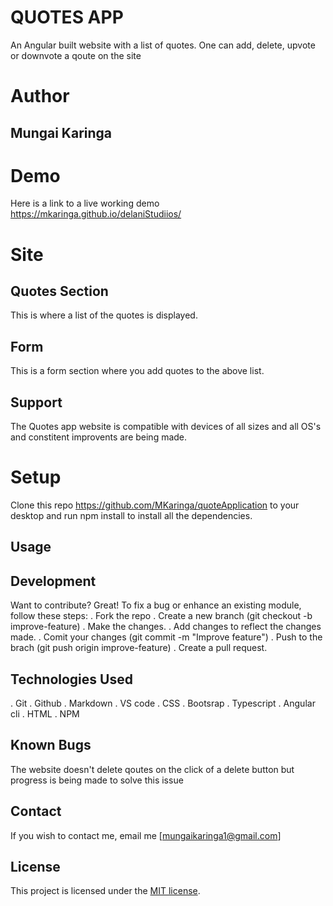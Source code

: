 # QUOTES APP
An Angular built website with a list of quotes. One can add, delete, upvote or downvote a qoute on the site  

# Author
## Mungai Karinga

# Demo
Here is a link to a live working demo https://mkaringa.github.io/delaniStudiios/

# Site

## Quotes Section
This is where a list of the quotes is displayed.

## Form
This is a form section where you add quotes to the above list.

## Support
The Quotes app website is compatible with devices of all sizes and all OS's and constitent improvents are being made.

# Setup
Clone this repo https://github.com/MKaringa/quoteApplication to your desktop and run npm install to install all the dependencies.

## Usage 
## Development
Want to contribute? Great!
To fix a bug or enhance an existing module, follow these steps:
. Fork the repo
. Create a new branch (git checkout -b improve-feature)
. Make the changes.
. Add changes to reflect the changes made.
. Comit your changes (git commit -m "Improve feature")
. Push to the brach (git push origin improve-feature)
. Create a pull request.


## Technologies Used
  . Git
  . Github
  . Markdown
  . VS code
  . CSS
  . Bootsrap
  . Typescript
  . Angular cli
  . HTML
  . NPM
  
## Known Bugs
The website doesn't delete qoutes on the click of a delete button but progress is being made to solve this issue

## Contact
If you wish to contact me, email me [mungaikaringa1@gmail.com]

## License
This project is licensed under the [MIT license](LICENSE).



